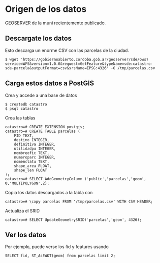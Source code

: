 Origen de los datos
===================


GEOSERVER de la muni recientemente publicado.


Descargate los datos
--------------------

Esto descarga un enorme CSV con las parcelas de la ciudad.

```
$ wget 'https://gobiernoabierto.cordoba.gob.ar/geoserver/sde/ows?service=WFS&version=1.0.0&request=GetFeature&typeName=sde:catastro-sde-parcela&outputFormat=csv&srsName=EPSG:4326' -O /tmp/parcelas.csv
```


Carga estos datos a PostGIS
---------------------------

Crea y accede a una base de datos
```
$ createdb catastro
$ psql catastro
```

Crea las tablas
```
catastro=# CREATE EXTENSION postgis;
catastro=# CREATE TABLE parcelas (
	FID TEXT,
	destino INTEGER,
	definitiva INTEGER,
	utilidadpu INTEGER,
	nombreofic TEXT,
	numeroparc INTEGER,
	nomenclatu TEXT,
	shape_area FLOAT,
	shape_len FLOAT
);
catastro=# SELECT AddGeometryColumn ('public','parcelas','geom', 0,'MULTIPOLYGON',2);
```

Copia los datos descargados a la tabla con
```
catastro=# \copy parcelas FROM '/tmp/parcelas.csv' WITH CSV HEADER;
```

Actualiza el SRID 
```
catastro=# SELECT UpdateGeometrySRID('parcelas','geom', 4326);
```

Ver los datos
-------------

Por ejemplo, puede verse los fid y features usando
```
SELECT fid, ST_AsEWKT(geom) from parcelas limit 2;
```
